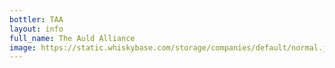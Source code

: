 ```yaml
---
bottler: TAA
layout: info
full_name: The Auld Alliance
image: https://static.whiskybase.com/storage/companies/default/normal.jpg
---
```


